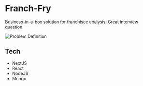 # Franch-Fry
Business-in-a-box solution for franchisee analysis. Great interview question.

![Problem Definition]([https://image.ibb.co/idENnq/help.png](https://i.ibb.co/jVNBc2k/Screen-Shot-2022-06-16-at-4-08-26-PM.png))

## Tech
* NextJS
* React
* NodeJS
* Mongo

